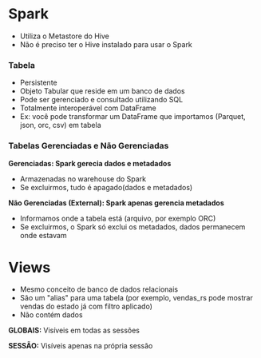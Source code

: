 # Spark

- Utiliza o Metastore do Hive
- Não é preciso ter o Hive instalado para usar o Spark

### Tabela

- Persistente
- Objeto Tabular que reside em um banco de dados
- Pode ser gerenciado e consultado utilizando SQL
- Totalmente interoperável com DataFrame
- Ex: você pode transformar um DataFrame que importamos (Parquet, json, orc, csv) em tabela

### Tabelas Gerenciadas e Não Gerenciadas


**Gerenciadas: Spark gerecia dados e metadados**
- Armazenadas no warehouse do Spark
- Se excluirmos, tudo é apagado(dados e metadados)


**Não Gerenciadas (External): Spark apenas gerencia metadados**
- Informamos onde a tabela está (arquivo, por exemplo ORC)
- Se excluirmos, o Spark só exclui os metadados, dados permanecem onde estavam

# Views

- Mesmo conceito de banco de dados relacionais
- São um "alias" para uma tabela (por exemplo, vendas_rs pode mostrar vendas do estado já com filtro aplicado)
- Não contém dados

**GLOBAIS:** Visíveis em todas as sessões

**SESSÃO:** Visíveis apenas na própria sessão


